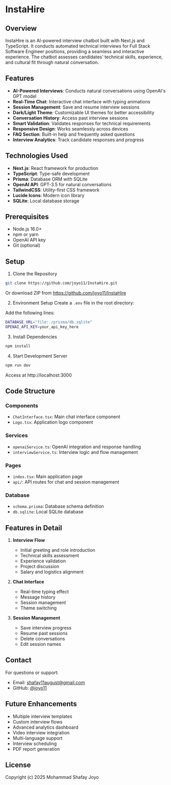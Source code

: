 # InstaHire

## Overview
InstaHire is an AI-powered interview chatbot built with Next.js and TypeScript. It conducts automated technical interviews for Full Stack Software Engineer positions, providing a seamless and interactive experience. The chatbot assesses candidates' technical skills, experience, and cultural fit through natural conversation.

## Features
- **AI-Powered Interviews**: Conducts natural conversations using OpenAI's GPT model
- **Real-Time Chat**: Interactive chat interface with typing animations
- **Session Management**: Save and resume interview sessions
- **Dark/Light Theme**: Customizable UI themes for better accessibility
- **Conversation History**: Access past interview sessions
- **Smart Validation**: Validates responses for technical requirements
- **Responsive Design**: Works seamlessly across devices
- **FAQ Section**: Built-in help and frequently asked questions
- **Interview Analytics**: Track candidate responses and progress

## Technologies Used
- **Next.js**: React framework for production
- **TypeScript**: Type-safe development
- **Prisma**: Database ORM with SQLite
- **OpenAI API**: GPT-3.5 for natural conversations
- **TailwindCSS**: Utility-first CSS framework
- **Lucide Icons**: Modern icon library
- **SQLite**: Local database storage

## Prerequisites
- Node.js 16.0+
- npm or yarn
- OpenAI API key
- Git (optional)

## Setup
1. Clone the Repository

```bash
git clone https://github.com/joyo11/InstaHire.git

```

Or download ZIP from https://github.com/joyo11/InstaHire

2. Environment Setup
Create a `.env` file in the root directory:

Add the following lines:

```bash
DATABASE_URL="file:./prisma/db.sqlite"
OPENAI_API_KEY=your_api_key_here
```

3. Install Dependencies
```bash
npm install
```

4. Start Development Server
```bash
npm run dev
```

Access at http://localhost:3000

## Code Structure

### Components
- `ChatInterface.tsx`: Main chat interface component
- `Logo.tsx`: Application logo component

### Services
- `openaiService.ts`: OpenAI integration and response handling
- `interviewService.ts`: Interview logic and flow management

### Pages
- `index.tsx`: Main application page
- `api/`: API routes for chat and session management

### Database
- `schema.prisma`: Database schema definition
- `db.sqlite`: Local SQLite database

## Features in Detail

1. **Interview Flow**
   - Initial greeting and role introduction
   - Technical skills assessment
   - Experience validation
   - Project discussion
   - Salary and logistics alignment

2. **Chat Interface**
   - Real-time typing effect
   - Message history
   - Session management
   - Theme switching

3. **Session Management**
   - Save interview progress
   - Resume past sessions
   - Delete conversations
   - Edit session names

## Contact
For questions or support:
- Email: shafay11august@gmail.com
- GitHub: [@joyo11](https://github.com/joyo11)

## Future Enhancements
- Multiple interview templates
- Custom interview flows
- Advanced analytics dashboard
- Video interview integration
- Multi-language support
- Interview scheduling
- PDF report generation

## License
Copyright (c) 2025 Mohammad Shafay Joyo
